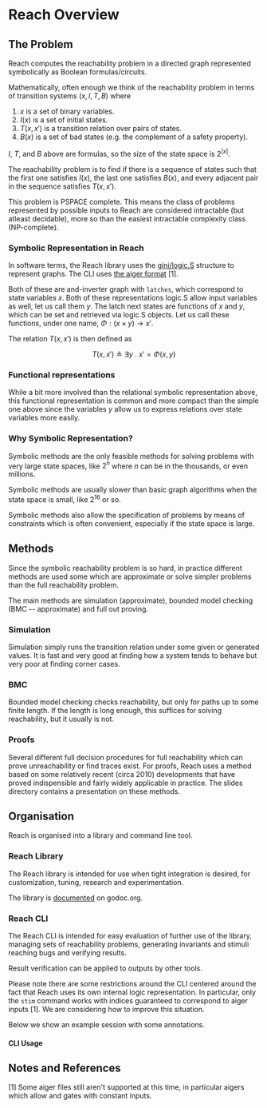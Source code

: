 # Reach Overview

## The Problem
Reach computes the reachability problem in a directed graph represented symbolically
as Boolean formulas/circuits.  

Mathematically, often enough we think of the reachability problem in terms of 
transition systems $(x,I,T,B)$ where

1. $x$ is a set of binary variables.
1. $I(x)$ is a set of initial states.
1. $T(x,x')$ is a transition relation over pairs of states.
1. $B(x)$ is a set of bad states (e.g. the complement of a safety property).

$I$, $T$, and $B$ above are formulas, so the size of the state space is
$2^{|x|}$.

The reachability problem is to find if there is a sequence of states
such that the first one satisfies $I(x)$, the last one satisfies $B(x)$,
and every adjacent pair in the sequence satisfies $T(x,x')$.

This problem is PSPACE complete. This means the class of problems represented
by possible inputs to Reach are considered intractable (but atleast
decidable), more so than the easiest intractable complexity class (NP-complete).

### Symbolic Representation in Reach

In software terms, the Reach library uses the
[gini/logic.S](http://godoc.org/github.com/irifrance/gini/logic#S) structure to
represent graphs.  The CLI uses [the aiger format](http://fmv.jku.at/aiger)
[1].

Both of these are and-inverter graph with `latches`, which correspond to state
variables $x$.  Both of these representations logic.S allow input variables as
well, let us call them $y$. The latch next states are functions of $x$ and $y$,
which can be set and retrieved via logic.S objects. Let us call these
functions, under one name, $\Phi: (x \times y) \to x'$.

The relation $T(x,x')$ is then defined as

$$T(x,x') \circeq \exists y \ . \ x' = \Phi(x,y)$$

### Functional representations

While a bit more involved than the relational symbolic representation above, this
functional representation is common and more compact than the simple one above
since the variables $y$ allow us to express relations over state variables more
easily.

### Why Symbolic Representation?

Symbolic methods are the only feasible methods for solving problems with very large
state spaces, like $2^n$ where $n$ can be in the thousands, or even millions.

Symbolic methods are usually slower than basic graph algorithms when the state
space is small, like $2^{16}$ or so.

Symbolic methods also allow the specification of problems by means of constraints which
is often convenient, especially if the state space is large.

## Methods

Since the symbolic reachability problem is so hard, in practice different
methods are used some which are approximate or solve simpler problems
than the full reachability problem.

The main methods are simulation (approximate), bounded model checking (BMC --
approximate) and full out proving.

### Simulation

Simulation simply runs the transition relation under some given or generated
values.  It is fast and very good at finding how a system tends to behave but
very poor at finding corner cases.

### BMC

Bounded model checking checks reachability, but only for paths up to some
finite length.  If the length is long enough, this suffices for solving
reachability, but it usually is not.

### Proofs

Several different full decision procedures for full reachability which can
prove unreachability or find traces exist.  For proofs, Reach uses a method
based on some relatively recent (circa 2010) developments that have proved
indispensible and fairly widely applicable in practice.  The slides directory
contains a presentation on these methods.

## Organisation

Reach is organised into a library and command line tool.

### Reach Library

The Reach library is intended for use when tight integration is desired, for
customization, tuning, research and experimentation.

The library is [documented](http://godoc.org/github.com/irifrance/reach) on godoc.org.


### Reach CLI

The Reach CLI is intended for easy evaluation of further use of the library,
managing sets of reachability problems, generating invariants and stimuli
reaching bugs and verifying results.

Result verification can be applied to outputs by other tools.

Please note there are some restrictions around the CLI centered around the fact
that Reach uses its own internal logic representation.  In particular, only the
`stim` command works with indices guaranteed to correspond to aiger inputs [1].
We are considering how to improve this situation.

Below we show an example session with some annotations.

#### CLI Usage


## Notes and References

[1] Some aiger files still aren't supported at this time, in particular aigers
which allow and gates with constant inputs.

